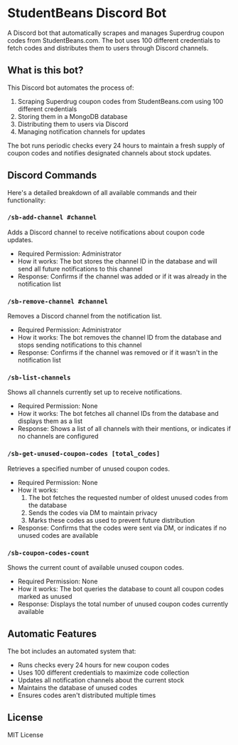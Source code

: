 # StudentBeans Discord Bot

A Discord bot that automatically scrapes and manages Superdrug coupon codes from StudentBeans.com. The bot uses 100 different credentials to fetch codes and distributes them to users through Discord channels.

## What is this bot?

This Discord bot automates the process of:
1. Scraping Superdrug coupon codes from StudentBeans.com using 100 different credentials
2. Storing them in a MongoDB database
3. Distributing them to users via Discord
4. Managing notification channels for updates

The bot runs periodic checks every 24 hours to maintain a fresh supply of coupon codes and notifies designated channels about stock updates.

## Discord Commands

Here's a detailed breakdown of all available commands and their functionality:

### `/sb-add-channel #channel`
Adds a Discord channel to receive notifications about coupon code updates.
- Required Permission: Administrator
- How it works: The bot stores the channel ID in the database and will send all future notifications to this channel
- Response: Confirms if the channel was added or if it was already in the notification list

### `/sb-remove-channel #channel`
Removes a Discord channel from the notification list.
- Required Permission: Administrator
- How it works: The bot removes the channel ID from the database and stops sending notifications to this channel
- Response: Confirms if the channel was removed or if it wasn't in the notification list

### `/sb-list-channels`
Shows all channels currently set up to receive notifications.
- Required Permission: None
- How it works: The bot fetches all channel IDs from the database and displays them as a list
- Response: Shows a list of all channels with their mentions, or indicates if no channels are configured

### `/sb-get-unused-coupon-codes [total_codes]`
Retrieves a specified number of unused coupon codes.
- Required Permission: None
- How it works: 
  1. The bot fetches the requested number of oldest unused codes from the database
  2. Sends the codes via DM to maintain privacy
  3. Marks these codes as used to prevent future distribution
- Response: Confirms that the codes were sent via DM, or indicates if no unused codes are available

### `/sb-coupon-codes-count`
Shows the current count of available unused coupon codes.
- Required Permission: None
- How it works: The bot queries the database to count all coupon codes marked as unused
- Response: Displays the total number of unused coupon codes currently available

## Automatic Features

The bot includes an automated system that:
- Runs checks every 24 hours for new coupon codes
- Uses 100 different credentials to maximize code collection
- Updates all notification channels about the current stock
- Maintains the database of unused codes
- Ensures codes aren't distributed multiple times

## License

MIT License
